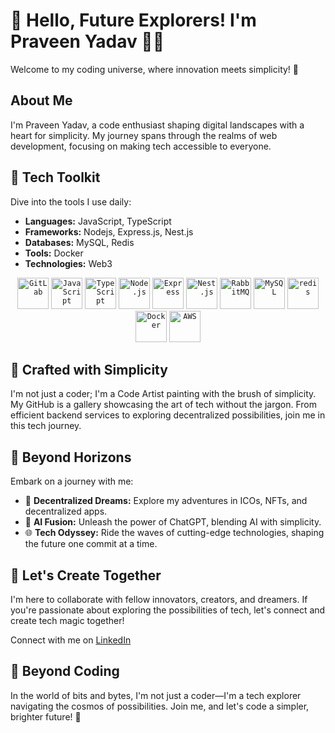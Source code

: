# 👋 Hello, Future Explorers! I'm Praveen Yadav 👨‍💻

Welcome to my coding universe, where innovation meets simplicity! 🌟

## About Me
I'm Praveen Yadav, a code enthusiast shaping digital landscapes with a heart for simplicity. My journey spans through the realms of web development, focusing on making tech accessible to everyone.

## 🧰 Tech Toolkit
Dive into the tools I use daily:
- **Languages:** JavaScript, TypeScript
- **Frameworks:** Nodejs, Express.js, Nest.js
- **Databases:** MySQL, Redis
- **Tools:** Docker
- **Technologies:** Web3

<div align="center">
	<code><img width="50" src="https://user-images.githubusercontent.com/25181517/192108376-c675d39b-90f6-4073-bde6-5a9291644657.png" alt="GitLab" title="GitLab"/></code>
	<code><img width="50" src="https://user-images.githubusercontent.com/25181517/117447155-6a868a00-af3d-11eb-9cfe-245df15c9f3f.png" alt="JavaScript" title="JavaScript"/></code>
	<code><img width="50" src="https://user-images.githubusercontent.com/25181517/183890598-19a0ac2d-e88a-4005-a8df-1ee36782fde1.png" alt="TypeScript" title="TypeScript"/></code>
	<code><img width="50" src="https://user-images.githubusercontent.com/25181517/183568594-85e280a7-0d7e-4d1a-9028-c8c2209e073c.png" alt="Node.js" title="Node.js"/></code>
	<code><img width="50" src="https://user-images.githubusercontent.com/25181517/183859966-a3462d8d-1bc7-4880-b353-e2cbed900ed6.png" alt="Express" title="Express"/></code>
	<code><img width="50" src="https://github.com/marwin1991/profile-technology-icons/assets/136815194/519bfaf3-c242-431e-a269-876979f05574" alt="Nest.js" title="Nest.js"/></code>
	<code><img width="50" src="https://github.com/marwin1991/profile-technology-icons/assets/136815194/50342602-8025-4030-b492-550f2eaa4073" alt="RabbitMQ" title="RabbitMQ"/></code>
	<code><img width="50" src="https://user-images.githubusercontent.com/25181517/183896128-ec99105a-ec1a-4d85-b08b-1aa1620b2046.png" alt="MySQL" title="MySQL"/></code>
	<code><img width="50" src="https://user-images.githubusercontent.com/25181517/182884894-d3fa6ee0-f2b4-4960-9961-64740f533f2a.png" alt="redis" title="redis"/></code>
	<code><img width="50" src="https://user-images.githubusercontent.com/25181517/117207330-263ba280-adf4-11eb-9b97-0ac5b40bc3be.png" alt="Docker" title="Docker"/></code>
	<code><img width="50" src="https://user-images.githubusercontent.com/25181517/183896132-54262f2e-6d98-41e3-8888-e40ab5a17326.png" alt="AWS" title="AWS"/></code>
</div>

## 🎨 Crafted with Simplicity
I'm not just a coder; I'm a Code Artist painting with the brush of simplicity. My GitHub is a gallery showcasing the art of tech without the jargon. From efficient backend services to exploring decentralized possibilities, join me in this tech journey.

## 🚀 Beyond Horizons
Embark on a journey with me:
- 🌌 **Decentralized Dreams:** Explore my adventures in ICOs, NFTs, and decentralized apps.
- 🤖 **AI Fusion:** Unleash the power of ChatGPT, blending AI with simplicity.
- 🌐 **Tech Odyssey:** Ride the waves of cutting-edge technologies, shaping the future one commit at a time.

## 🤝 Let's Create Together
I'm here to collaborate with fellow innovators, creators, and dreamers. If you're passionate about exploring the possibilities of tech, let's connect and create tech magic together!

Connect with me on [LinkedIn](https://www.linkedin.com/in/praveen-yadav)

## 🌌 Beyond Coding
In the world of bits and bytes, I'm not just a coder—I'm a tech explorer navigating the cosmos of possibilities. Join me, and let's code a simpler, brighter future! 🚀
